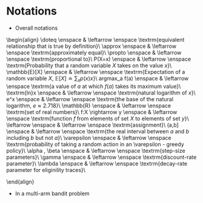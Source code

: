 <!-- #region -->
# Notations

* Overall notations

\begin{align}
\doteq \enspace & \leftarrow \enspace \textrm{equivalent relationship that is true by definition}\\
\approx \enspace & \leftarrow \enspace \textrm{approximately equal}\\
\propto \enspace & \leftarrow \enspace \textrm{proportional to}\\
P(X=x) \enspace & \leftarrow \enspace \textrm{Probability that a random variable $X$ takes on the value $x$}\\
\mathbb{E}[X] \enspace & \leftarrow \enspace \textrm{Expectation of a random variable $X$, $\mathbb{E}[X] \doteq \sum_{x}p(x)x$}\\
argmax_a f(a) \enspace & \leftarrow \enspace \textrm{a value of $a$ at which $f(a)$ takes its maximum value}\\
\textrm{ln}x \enspace & \leftarrow \enspace \textrm{natural logarithm of $x$}\\
e^x \enspace & \leftarrow \enspace \textrm{the base of the natural logarithm, $e \approx 2.718$}\\
\mathbb{R} \enspace & \leftarrow \enspace \textrm{set of real numbers}\\
f:X \rightarrow y  \enspace & \leftarrow \enspace \textrm{function $f$ from elements of set $X$ to elements of set $y$}\\
\leftarrow \enspace & \leftarrow \enspace \textrm{assignment}\\
(a,b] \enspace & \leftarrow \enspace \textrm{the real interval between $a$ and $b$ including $b$ but not $a$}\\
\varepsilon \enspace & \leftarrow \enspace \textrm{probability of taking a random action in an \varepsilon - greedy policy}\\
\alpha , \beta \enspace & \leftarrow \enspace \textrm{step-size parameters}\\
\gamma \enspace & \leftarrow \enspace \textrm{discount-rate parameter}\\
\lambda \enspace & \leftarrow \enspace \textrm{decay-rate parameter for eliginility traces}\\


\end{align}

* In a multi-arm bandit problem
<!-- #endregion -->
